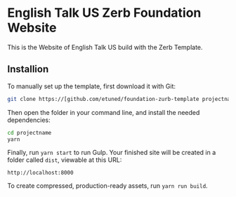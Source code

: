 # English Talk US Zerb Foundation Website

This is the Website of English Talk US build with the Zerb Template.

## Installion

To manually set up the template, first download it with Git:

```bash
git clone https://[github.com/etuned/foundation-zurb-template projectname
```

Then open the folder in your command line, and install the needed dependencies:

```bash
cd projectname
yarn
```

Finally, run `yarn start` to run Gulp. Your finished site will be created in a folder called `dist`, viewable at this URL:

```
http://localhost:8000
```

To create compressed, production-ready assets, run `yarn run build`.
